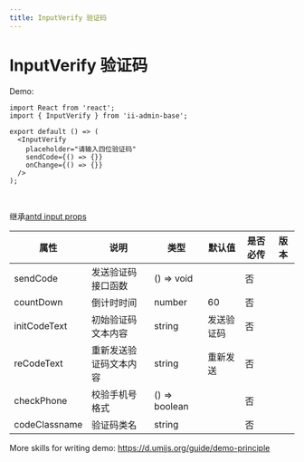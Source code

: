 ```yaml
---
title: InputVerify 验证码
---
```


# InputVerify 验证码

Demo:

```tsx
import React from 'react';
import { InputVerify } from 'ii-admin-base';

export default () => (
  <InputVerify
    placeholder="请输入四位验证码"
    sendCode={() => {}}
    onChange={() => {}}
  />
);
```

<br/>

继承[antd input props](https://ant.design/components/input-cn/#Input)

| 属性          | 说明                   | 类型          | 默认值     | 是否必传 | 版本 |
| ------------- | ---------------------- | ------------- | ---------- | -------- | ---- |
| sendCode      | 发送验证码接口函数     | () => void    |            | 否       |      |
| countDown     | 倒计时时间             | number        | 60         | 否       |      |
| initCodeText  | 初始验证码文本内容     | string        | 发送验证码 | 否       |      |
| reCodeText    | 重新发送验证码文本内容 | string        | 重新发送   | 否       |      |
| checkPhone    | 校验手机号格式         | () => boolean |            | 否       |      |
| codeClassname | 验证码类名             | string        |            | 否       |      |

More skills for writing demo: https://d.umijs.org/guide/demo-principle
